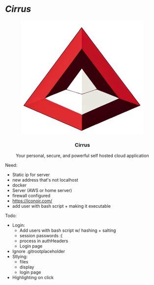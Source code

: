 # *Cirrus*
<p align="center">
  <a href="https://github.com/reesehatfield/cirrus">
    <img src="./frontend/public/cirrus.png" alt="Cirrus Logo" width="400" height="370">
  </a>
</p>

<h3 align="center"><strong>Cirrus</strong></h3>

<p align="center">
  Your personal, secure, and powerful self hosted cloud application
  <br>
</p>


Need:
- Static ip for server
- new address that's not localhost
- docker
- Server (AWS or home server)
- firewall configured
- https://iconoir.com/
- add user with bash script + making it executable



Todo:
- Login:
  - Add users with bash script w/ hashing + salting
  - session passwords :(
  - process in authHeaders
  - Login page
- Ignore .gitrootplaceholder
- Stlying:
  - files
  - display
  - login page
- Highlighting on click
